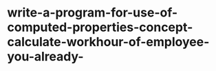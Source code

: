 # write-a-program-for-use-of-computed-properties-concept-calculate-workhour-of-employee-you-already-